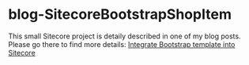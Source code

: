 # blog-SitecoreBootstrapShopItem

This small Sitecore project is detaily described in one of my blog posts.
Please go there to find more details:
[Integrate Bootstrap template into Sitecore](http://blog.lukaszsadlocha.pl/2018/06/26/integrate-bootstrap-template-into-sitecore/)
